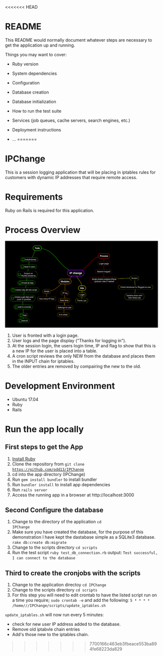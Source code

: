 <<<<<<< HEAD
# README

This README would normally document whatever steps are necessary to get the
application up and running.

Things you may want to cover:

* Ruby version

* System dependencies

* Configuration

* Database creation

* Database initialization

* How to run the test suite

* Services (job queues, cache servers, search engines, etc.)

* Deployment instructions

* ...
=======
# IPChange
This is a session logging application that will be placing in iptables rules for customers with dynamic IP addresses that require remote access.

# Requirements
Ruby on Rails is required for this application.

# Process Overview 
![Image of Process](https://github.com/odd13/IPChange/blob/master/images/IPchange.png)
1. User is fronted with a login page.
2. User logs and the page display ("Thanks for logging in").
3. At the session login, the users login time, IP and flag to show that this is a new IP for the user is placed into a table.
4. A cron script reviews the only NEW from the database and places them in the INPUT chain for iptables.
5. The older entries are removed by compairing the new to the old.

# Development Environment
* Ubuntu 17.04
* Ruby 
* Rails

# Run the app locally
## First steps to get the App
1. [Install Ruby](https://www.ruby-lang.org/en/documentation/installation)
2. Clone the repository from <code>git clone https://github.com/odd13/IPChange</code>
3. cd into the app directory (IPChange)
4. Run <code>gem install bundler</code> to install bundler
5. Run <code>bundler install</code> to install app dependencies
6. Run <code>rails server</code>
7. Access the running app in a browser at http://localhost:3000

## Second Configure the database
1. Change to the directory of the application <code>cd IPChange</code>
2. Make sure you have created the database, for the purpose of this demonstration I have kept the dastabase simple as a SQLite3 database. <code>rake db:create db:migrate</code> 
3. Change to the scripts directory <code>cd scripts</code>
4. Run the test script <code>ruby test_db_connection.rb</code> output: <code>Test successful, I can connect to the database</code> 

## Third to create the cronjobs with the scripts
1. Change to the application directoy <code>cd IPChange</code>
2. Change to the scripts directory <code>cd scripts</code>
3. For this step you will need to edit crontab to have the listed script run on a time you require;
  <code>sudo crontab -e</code> and add the following: <code>5 * * * * /home//<yourusername/>/IPChange/scripts/update_iptables.sh</code>

<code>update_iptables.sh</code> will now run every 5 minutes: 
 * check for new user IP address added to the database. 
 * Remove old iptabvle chain entries
 * Add's those new to the iptables chain.

 
>>>>>>> 7700166c463eb3fbeace553ba894fe68223da829
